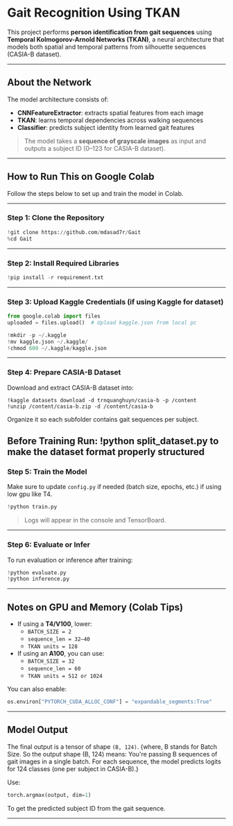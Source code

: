
#  Gait Recognition Using TKAN

This project performs **person identification from gait sequences** using **Temporal Kolmogorov-Arnold Networks (TKAN)**, a neural architecture that models both spatial and temporal patterns from silhouette sequences (CASIA-B dataset).

---

## About the Network

The model architecture consists of:

- **CNNFeatureExtractor**: extracts spatial features from each image
- **TKAN**: learns temporal dependencies across walking sequences
- **Classifier**: predicts subject identity from learned gait features

> The model takes a **sequence of grayscale images** as input and outputs a subject ID (0–123 for CASIA-B dataset).

---

## How to Run This on Google Colab

Follow the steps below to set up and train the model in Colab.

---

### Step 1: Clone the Repository

```python
!git clone https://github.com/mdasad7r/Gait
%cd Gait
```

---

### Step 2: Install Required Libraries

```python
!pip install -r requirement.txt
```

---

### Step 3: Upload Kaggle Credentials (if using Kaggle for dataset)

```python
from google.colab import files
uploaded = files.upload()  # Upload kaggle.json from local pc
```

```python
!mkdir -p ~/.kaggle
!mv kaggle.json ~/.kaggle/
!chmod 600 ~/.kaggle/kaggle.json
```

---

### Step 4: Prepare CASIA-B Dataset

Download and extract CASIA-B dataset into:
```
!kaggle datasets download -d trnquanghuyn/casia-b -p /content
!unzip /content/casia-b.zip -d /content/casia-b
```

Organize it so each subfolder contains gait sequences per subject.

Before Training Run: !python split_dataset.py to make the dataset format properly structured
---

### Step 5: Train the Model

Make sure to update `config.py` if needed (batch size, epochs, etc.) if using low gpu like T4.

```python
!python train.py
```

> Logs will appear in the console and TensorBoard.

---

### Step 6: Evaluate or Infer

To run evaluation or inference after training:
```python
!python evaluate.py
!python inference.py
```

---

## Notes on GPU and Memory (Colab Tips)

- If using a **T4/V100**, lower:
  - `BATCH_SIZE = 2`
  - `sequence_len = 32–40`
  - `TKAN units = 128`
- If using an **A100**, you can use:
  - `BATCH_SIZE = 32`
  - `sequence_len = 60`
  - `TKAN units = 512 or 1024`

You can also enable:
```python
os.environ["PYTORCH_CUDA_ALLOC_CONF"] = "expandable_segments:True"
```

---

## Model Output

The final output is a tensor of shape `(B, 124)`. {where, B stands for Batch Size.
                                                  So the output shape (B, 124) means:
                                                      You're passing B sequences of gait images in a single batch.
                                                      For each sequence, the model predicts logits for 124 classes (one per subject in CASIA-B).}

Use:
```python
torch.argmax(output, dim=1)
```
To get the predicted subject ID from the gait sequence.

---
